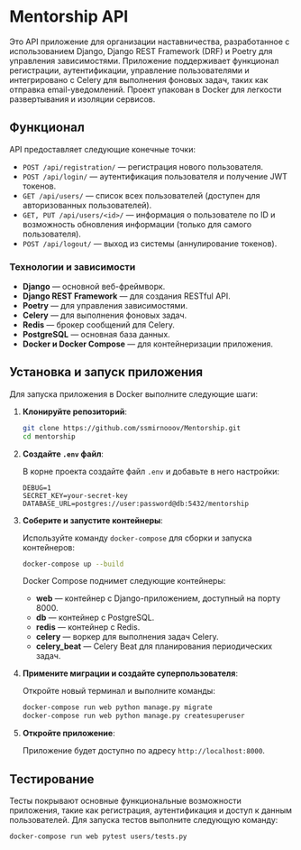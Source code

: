 # Mentorship API

Это API приложение для организации наставничества, разработанное с использованием Django, Django REST Framework (DRF) и Poetry для управления зависимостями. Приложение поддерживает функционал регистрации, аутентификации, управление пользователями и интегрировано с Celery для выполнения фоновых задач, таких как отправка email-уведомлений. Проект упакован в Docker для легкости развертывания и изоляции сервисов.

## Функционал

API предоставляет следующие конечные точки:

- `POST /api/registration/` — регистрация нового пользователя.
- `POST /api/login/` — аутентификация пользователя и получение JWT токенов.
- `GET /api/users/` — список всех пользователей (доступен для авторизованных пользователей).
- `GET, PUT /api/users/<id>/` — информация о пользователе по ID и возможность обновления информации (только для самого пользователя).
- `POST /api/logout/` — выход из системы (аннулирование токенов).

### Технологии и зависимости

- **Django** — основной веб-фреймворк.
- **Django REST Framework** — для создания RESTful API.
- **Poetry** — для управления зависимостями.
- **Celery** — для выполнения фоновых задач.
- **Redis** — брокер сообщений для Celery.
- **PostgreSQL** — основная база данных.
- **Docker и Docker Compose** — для контейнеризации приложения.

## Установка и запуск приложения

Для запуска приложения в Docker выполните следующие шаги:

1. **Клонируйте репозиторий**:

    ```bash
    git clone https://github.com/ssmirnooov/Mentorship.git
    cd mentorship
    ```

2. **Создайте `.env` файл**:

    В корне проекта создайте файл `.env` и добавьте в него настройки:

    ```env
    DEBUG=1
    SECRET_KEY=your-secret-key
    DATABASE_URL=postgres://user:password@db:5432/mentorship
    ```

3. **Соберите и запустите контейнеры**:

    Используйте команду `docker-compose` для сборки и запуска контейнеров:

    ```bash
    docker-compose up --build
    ```

    Docker Compose поднимет следующие контейнеры:

    - **web** — контейнер с Django-приложением, доступный на порту 8000.
    - **db** — контейнер с PostgreSQL.
    - **redis** — контейнер с Redis.
    - **celery** — воркер для выполнения задач Celery.
    - **celery_beat** — Celery Beat для планирования периодических задач.

4. **Примените миграции и создайте суперпользователя**:

    Откройте новый терминал и выполните команды:

    ```bash
    docker-compose run web python manage.py migrate
    docker-compose run web python manage.py createsuperuser
    ```

5. **Откройте приложение**:

    Приложение будет доступно по адресу `http://localhost:8000`.

## Тестирование

Тесты покрывают основные функциональные возможности приложения, такие как регистрация, аутентификация и доступ к данным пользователей. Для запуска тестов выполните следующую команду:

```bash
docker-compose run web pytest users/tests.py
